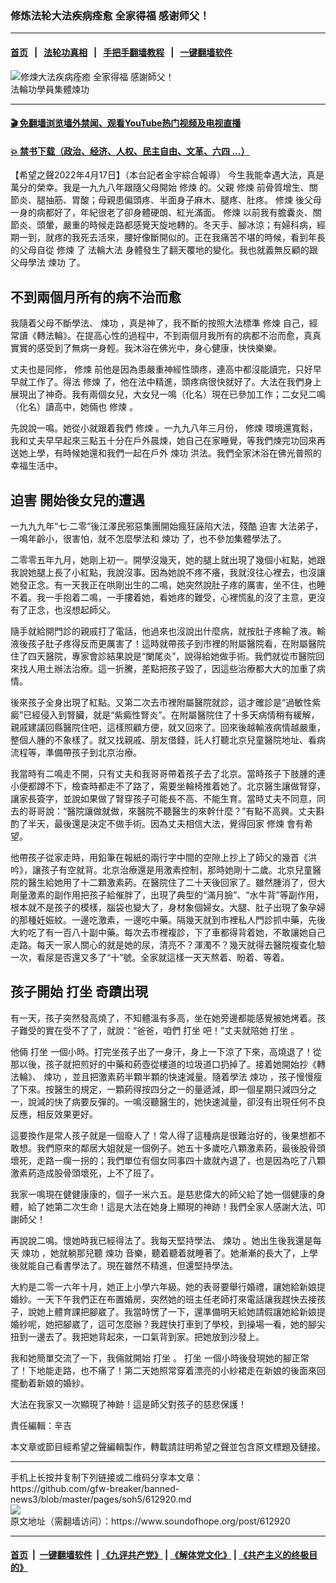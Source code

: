 ### 修炼法轮大法疾病痊愈 全家得福 感谢师父！
------------------------

#### [首页](https://github.com/gfw-breaker/banned-news3/blob/master/README.md) &nbsp;&nbsp;|&nbsp;&nbsp; [法轮功真相](https://github.com/begood0513/basic/blob/master/README.md)  &nbsp;&nbsp;|&nbsp;&nbsp; [手把手翻墙教程](https://github.com/gfw-breaker/guides/wiki)  &nbsp;&nbsp;|&nbsp;&nbsp; [一键翻墙软件](https://github.com/gfw-breaker/nogfw/blob/master/README.md)  



<div><img alt="修煉大法疾病痊癒 全家得福 感謝師父！" src="https://img.soundofhope.org/2022-04/c399a22f-093c-47f4-ae36-754125436d94_4_5005_c-1650165463529.jpeg"/>
<br/><figcaption class="caption">
 法輪功學員集體煉功
</figcaption></div><hr/>

#### [ 🎬  免翻墙浏览墙外禁闻、观看YouTube热门视频及电视直播](https://github.com/gfw-breaker/HelloWorld)

#### [ 💥  禁书下载（政治、经济、人权、民主自由、文革、六四 ...）](https://github.com/gfw-breaker/books/blob/master/README.md)

<div><div class="Content__Wrapper sc-1bvya0-0 grZQxZ">
 <p class="meta-top">
  <span class="meta">
   【希望之聲2022年4月17日】（本台記者金宇綜合報導）
  </span>
  今生我能幸遇大法，真是萬分的榮幸。我是一九九八年跟隨父母開始
  <ok href="/term/554195?lang=b5">
   修煉
  </ok>
  的。父親
  <ok href="/term/554195?lang=b5">
   修煉
  </ok>
  前骨質增生、關節炎、腿抽筋、胃酸；母親患偏頭疼、半面身子麻木、腿疼、肚疼。
  <ok href="/term/554195?lang=b5">
   修煉
  </ok>
  後父母一身的病都好了，年紀很老了卻身體硬朗、紅光滿面。
  <ok href="/term/554195?lang=b5">
   修煉
  </ok>
  以前我有膽囊炎、關節炎、頭暈，嚴重的時候走路都感覺天旋地轉的。冬天手、腳冰涼；有婦科病，經期一到，就疼的我死去活來，腰好像斷開似的。正在我痛苦不堪的時候，看到年長的父母自從
  <ok href="/term/554195?lang=b5">
   修煉
  </ok>
  了
  <ok href="/term/8055?lang=b5">
   法輪大法
  </ok>
  身體發生了翻天覆地的變化。我也就義無反顧的跟父母學法
  <ok href="/term/351703?lang=b5">
   煉功
  </ok>
  了。
 </p>
 <h2>
  不到兩個月所有的病不治而愈
 </h2>
 <p>
  我隨着父母不斷學法、
  <ok href="/term/351703?lang=b5">
   煉功
  </ok>
  ，真是神了，我不斷的按照大法標準
  <ok href="/term/554195?lang=b5">
   修煉
  </ok>
  自己，經常讀《轉法輪》。在提高心性的過程中，不到兩個月我所有的病都不治而愈，真真實實的感受到了無病一身輕。我沐浴在佛光中，身心健康，快快樂樂。
 </p>
 <p>
  丈夫也是同修，
  <ok href="/term/554195?lang=b5">
   修煉
  </ok>
  前他是因為患嚴重神經性頭疼，連高中都沒能讀完，只好早早就工作了。得法
  <ok href="/term/554195?lang=b5">
   修煉
  </ok>
  了，他在法中精進，頭疼病很快就好了。大法在我們身上展現出了神奇。我有兩個女兒，大女兒一鳴（化名）現在已參加工作；二女兒二鳴（化名）讀高中，她倆也
  <ok href="/term/554195?lang=b5">
   修煉
  </ok>
  。
 </p>
 <p>
  先說說一鳴。她從小就跟着我們
  <ok href="/term/554195?lang=b5">
   修煉
  </ok>
  。一九九八年三月份，
  <ok href="/term/554195?lang=b5">
   修煉
  </ok>
  環境還寬鬆，我和丈夫早早起來三點五十分在戶外晨煉，她自己在家睡覺，等我們煉完功回來再送她上學，有時候她還和我們一起在戶外
  <ok href="/term/351703?lang=b5">
   煉功
  </ok>
  洪法。我們全家沐浴在佛光普照的幸福生活中。
 </p>
 <h2>
  <ok href="/term/6834?lang=b5">
   迫害
  </ok>
  開始後女兒的遭遇
 </h2>
 <p>
  一九九九年“七·二零”後江澤民邪惡集團開始瘋狂誣陷大法，殘酷
  <ok href="/term/6834?lang=b5">
   迫害
  </ok>
  大法弟子，一鳴年齡小，很害怕，就不怎麼學法和
  <ok href="/term/351703?lang=b5">
   煉功
  </ok>
  了，也不參加集體學法了。
 </p>
 <p>
  二零零五年九月，她剛上初一。開學沒幾天，她的腿上就出現了幾個小紅點，她跟我說她腿上長了小紅點，我說沒事。因為她說不疼不癢，我就沒往心裡去，也沒讓她發正念。有一天我正在哄剛出生的二鳴，她突然說肚子疼的厲害，坐不住，也睡不着。我一手抱着二鳴，一手摟着她，看她疼的難受，心裡慌亂的沒了主意，更沒有了正念，也沒想起師父。
 </p>
 <p>
  隨手就給開門診的親戚打了電話，他過來也沒說出什麼病，就按肚子疼輸了液。輸液後孩子肚子疼得反而更厲害了！這時就帶孩子到市裡的附屬醫院看，在附屬醫院住了四天醫院，專家會診結果說是“闌尾炎”，說得給她做手術。我們就從市醫院回來找人用土辦法治療。這一折騰，差點把孩子毀了，因這些治療都大大的加重了病情。
 </p>
 <p>
  後來孩子全身出現了紅點。又第二次去市裡附屬醫院就診，這才確診是“過敏性紫癜”已經侵入到腎臟，就是“紫癜性腎炎”。在附屬醫院住了十多天病情稍有緩解，親戚建議回縣醫院住吧，這樣照顧方便，就又回來了。回來後越輸液病情越嚴重，整個人腫的不象樣了。就又找親戚、朋友借錢，託人打聽北京兒童醫院地址、看病流程等，準備帶孩子到北京治療。
 </p>
 <p>
  我當時有二鳴走不開，只有丈夫和我哥哥帶着孩子去了北京。當時孩子下肢腫的連小便都蹲不下，檢查時都走不了路了，需要坐輪椅推着她了。北京醫生讓做腎穿，讓家長簽字，並說如果做了腎穿孩子可能長不高、不能生育。當時丈夫不同意，同去的哥哥說：“醫院讓做就做，來醫院不聽醫生的來幹什麼？”有點不高興。丈夫斟酌了半天，最後還是決定不做手術。因為丈夫相信大法，覺得回家
  <ok href="/term/554195?lang=b5">
   修煉
  </ok>
  會有希望。
 </p>
 <p>
  他帶孩子從家走時，用鉛筆在報紙的兩行字中間的空隙上抄上了師父的幾首《洪吟》，讓孩子有空就背。北京治療還是用激素控制，那時她剛十二歲。北京兒童醫院的醫生給她用了十二顆激素葯。在醫院住了二十天後回家了。雖然腫消了，但大劑量激素的副作用把孩子給催胖了，出現了典型的“滿月臉”、“水牛背”等副作用，根本就不是孩子的模樣，腦袋也變大了，身材象個婦女。大腿、肚子出現了象孕婦的那種妊娠紋。一邊吃激素，一邊吃中藥。隔幾天就到市裡私人門診抓中藥，先後大約吃了有一百八十副中藥。每次去市裡複診，下了車都得背着她，不敢讓她自己走路。每天一家人關心的就是她的尿，清亮不？渾濁不？幾天就得去醫院複查化驗一次，看尿是否還又多了“十”號。全家就這樣一天天熬着、盼着、等着。
 </p>
 <h2>
  孩子開始
  <ok href="/term/7182?lang=b5">
   打坐
  </ok>
  奇蹟出現
 </h2>
 <p>
  有一天，孩子突然發高燒了，不知體溫有多高，坐在她旁邊都能感覺被她烤着。孩子難受的實在受不了了，就說：“爸爸，咱們
  <ok href="/term/7182?lang=b5">
   打坐
  </ok>
  吧！”丈夫就陪她
  <ok href="/term/7182?lang=b5">
   打坐
  </ok>
  。
 </p>
 <p>
  他倆
  <ok href="/term/7182?lang=b5">
   打坐
  </ok>
  一個小時。打完坐孩子出了一身汗，身上一下涼了下來，高燒退了！從那以後，孩子就把煎好的中藥和葯壺從樓道的垃圾道口扔掉了。接着她開始抄《轉法輪》、
  <ok href="/term/351703?lang=b5">
   煉功
  </ok>
  ，並且把激素葯半顆半顆的快速減量。隨着學法
  <ok href="/term/351703?lang=b5">
   煉功
  </ok>
  ，孩子慢慢瘦了下來。按醫生的規定，一顆葯得按四分之一的量遞減，即一個星期只減四分之一，說減的快了病要反彈的。一鳴沒聽醫生的，她快速減量，卻沒有出現任何不良反應，相反效果更好。
 </p>
 <p>
  這要換作是常人孩子就是一個廢人了！常人得了這種病是很難治好的，後果想都不敢想。我們原來的鄰居大姐就是一個例子。她五十多歲吃八顆激素葯，最後股骨頭壞死，走路一瘸一拐的；我們單位有個女同事四十歲就內退了，也是因為吃了八顆激素葯造成股骨頭壞死，上不了班了。
 </p>
 <p>
  我家一鳴現在健健康康的，個子一米六五。是慈悲偉大的師父給了她一個健康的身體，給了她第二次生命！這是大法在她身上顯現的神跡！我們全家人感謝大法，叩謝師父！
 </p>
 <p>
  再說說二鳴。懷她時我已經得法了。我每天堅持學法、
  <ok href="/term/351703?lang=b5">
   煉功
  </ok>
  。她出生後我還是每天
  <ok href="/term/351703?lang=b5">
   煉功
  </ok>
  ，她就躺那兒聽
  <ok href="/term/351703?lang=b5">
   煉功
  </ok>
  音樂，聽着聽着就睡著了。她漸漸的長大了，上學後就能自己看書學法了。現在雖然不精進，但還堅持學法。
 </p>
 <p>
  大約是二零一六年十月，她正上小學六年級。她的表哥要舉行婚禮，讓她給新娘提婚紗。一天下午我們正在布置婚房，突然她的班主任老師打來電話讓我趕快去接孩子，說她上體育課把腳崴了。我當時愣了一下，還準備明天給她請假讓她給新娘提婚紗呢，她把腳崴了，這可怎麼辦？我趕快打車到了學校，到操場一看，她的腳尖扭到一邊去了。我把她背起來，一口氣背到家。把她放到沙發上。
 </p>
 <p>
  我和她簡單交流了一下，我倆就開始
  <ok href="/term/7182?lang=b5">
   打坐
  </ok>
  。
  <ok href="/term/7182?lang=b5">
   打坐
  </ok>
  一個小時後發現她的腳正常了！下地能走路，也不痛了！第二天她照常穿着漂亮的小紗裙走在新娘的後面來回擺動着新娘的婚紗。
 </p>
 <p>
  大法在我家又一次顯現了神跡！這是師父對孩子的慈悲保護！
 </p>
 <p class="meta-btm">
  責任編輯：辛吉
 </p>
 <p class="meta-btm">
  本文章或節目經希望之聲編輯製作，轉載請註明希望之聲並包含原文標題及鏈接。
 </p>
</div>
</div>
<hr/>
手机上长按并复制下列链接或二维码分享本文章：<br/>
https://github.com/gfw-breaker/banned-news3/blob/master/pages/soh5/612920.md <br/>
<a href='https://github.com/gfw-breaker/banned-news3/blob/master/pages/soh5/612920.md'><img src='https://github.com/gfw-breaker/banned-news3/blob/master/pages/soh5/612920.md.png'/></a> <br/>
原文地址（需翻墙访问）：https://www.soundofhope.org/post/612920


------------------------
#### [首页](https://github.com/gfw-breaker/banned-news3/blob/master/README.md) &nbsp;|&nbsp; [一键翻墙软件](https://github.com/gfw-breaker/nogfw/blob/master/README.md) &nbsp;| [《九评共产党》](https://github.com/gfw-breaker/9ping.md/blob/master/README.md#九评之一评共产党是什么) | [《解体党文化》](https://github.com/gfw-breaker/jtdwh.md/blob/master/README.md) | [《共产主义的终极目的》](https://github.com/gfw-breaker/gczydzjmd.md/blob/master/README.md)


<img src='http://gfw-breaker.win/banned-news3/pages/soh5/612920.md' width='0px' height='0px'/>